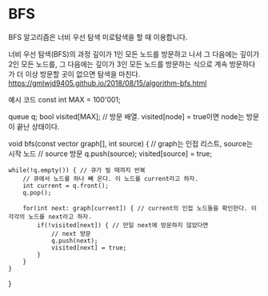 # BFS

BFS 알고리즘은 너비 우선 탐색 미로탐색을 할 때 이용합니다. 

너비 우선 탐색(BFS)의 과정
깊이가 1인 모든 노드를 방문하고 나서 그 다음에는 깊이가 2인 모든 노드를, 그 다음에는 깊이가 3인 모든 노드를 방문하는 식으로 계속 방문하다가 더 이상 방문할 곳이 없으면 탐색을 마친다.
https://gmlwjd9405.github.io/2018/08/15/algorithm-bfs.html

예시 코드
const int MAX = 100'001;

queue<int> q;
bool visited[MAX]; // 방문 배열. visited[node] = true이면 node는 방문이 끝난 상태이다.

void bfs(const vector<int> graph[], int source) { // graph는 인접 리스트, source는 시작 노드
    // source 방문
    q.push(source);
    visited[source] = true;

    while(!q.empty()) { // 큐가 빌 때까지 반복
        // 큐에서 노드를 하나 빼 온다. 이 노드를 current라고 하자.
        int current = q.front();
        q.pop();

        for(int next: graph[current]) { // current의 인접 노드들을 확인한다. 이 각각의 노드를 next라고 하자.
            if(!visited[next]) { // 만일 next에 방문하지 않았다면
                // next 방문
                q.push(next);
                visited[next] = true;
            }
        }
    }
}